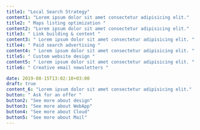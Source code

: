```yaml
---
title1: "Local Search Strategy"
content1: "Lorem ipsum dolor sit amet consectetur adipisicing elit."
title2: " Maps listing optimization "
content2: "Lorem ipsum dolor sit amet consectetur adipisicing elit."
title3: " Link building & content "
content3: " Lorem ipsum dolor sit amet consectetur adipisicing elit. "
title4: " Paid search advertising "
content4: " Lorem ipsum dolor sit amet consectetur adipisicing elit. "
title5: " Custom website design "
content5: " Lorem ipsum dolor sit amet consectetur adipisicing elit. "
title6: " Creative email newsletters "

date: 2019-08-15T13:02:10+03:00
draft: true
content_6: "Lorem ipsum dolor sit amet consectetur adipisicing elit."
button: " Ask for an offer "
button2: "See more about design"
button3: "See more about WebApp"
button4: "See more about Cloud"
button5: "See more about Mail"
---
```


